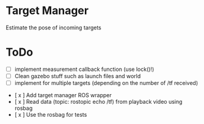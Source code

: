 # Target Manager

Estimate the pose of incoming targets

# ToDo

- [ ] implement measurement callback function (use lock()!)
- [ ] Clean gazebo stuff such as launch files and world
- [ ] implement for multiple targets (depending on the number of /tf received)
- [ x ] Add target manager ROS wrapper
- [ x ] Read data (topic: rostopic echo /tf) from playback video using rosbag
- [ x ] Use the rosbag for tests

